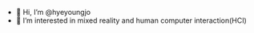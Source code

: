 - 👋 Hi, I’m @hyeyoungjo
- 👀 I’m interested in mixed reality and human computer interaction(HCI)

<!---
hyeyoungjo/hyeyoungjo is a ✨ special ✨ repository because its `README.md` (this file) appears on your GitHub profile.
You can click the Preview link to take a look at your changes.
--->
